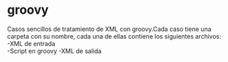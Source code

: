 # groovy
Casos sencillos de tratamiento de XML con groovy.Cada caso tiene una carpeta con su nombre, cada una de ellas contiene los siguientes archivos:
    -XML de entrada  
    -Script en groovy
    -XML de salida
